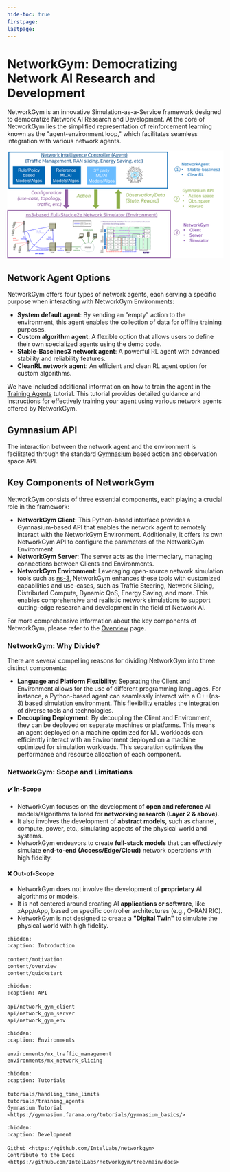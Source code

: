 ```yaml
---
hide-toc: true
firstpage:
lastpage:
---
```


# NetworkGym: Democratizing Network AI Research and Development
NetworkGym is an innovative Simulation-as-a-Service framework designed to democratize Network AI Research and Development. At the core of NetworkGym lies the simplified representation of reinforcement learning known as the "agent-environment loop," which facilitates seamless integration with various network agents.

![network_gym](network_gym.png)

## Network Agent Options
NetworkGym offers four types of network agents, each serving a specific purpose when interacting with NetworkGym Environments:
- **System default agent**: By sending an "empty" action to the environment, this agent enables the collection of data for offline training purposes.
- **Custom algorithm agent**: A flexible option that allows users to define their own specialized agents using the demo code.
- **Stable-Baselines3 network agent**: A powerful RL agent with advanced stability and reliability features.
- **CleanRL network agent**: An efficient and clean RL agent option for custom algorithms.

We have included additional information on how to train the agent in the [Training Agents](tutorials/training_agents.md) tutorial. This tutorial provides detailed guidance and instructions for effectively training your agent using various network agents offered by NetworkGym.


## Gymnasium API
The interaction between the network agent and the environment is facilitated through the standard [Gymnasium](https://gymnasium.farama.org/) based action and observation space API.

## Key Components of NetworkGym
NetworkGym consists of three essential components, each playing a crucial role in the framework:
- **NetworkGym Client**: This Python-based interface provides a Gymnasium-based API that enables the network agent to remotely interact with the NetworkGym Environment. Additionally, it offers its own NetworkGym API to configure the parameters of the NetworkGym Environment.
- **NetworkGym Server**: The server acts as the intermediary, managing connections between Clients and Environments.
- **NetworkGym Environment**:  Leveraging open-source network simulation tools such as [ns-3](https://www.nsnam.org/), NetworkGym enhances these tools with customized capabilities and use-cases, such as Traffic Steering, Network Slicing, Distributed Compute, Dynamic QoS, Energy Saving, and more. This enables comprehensive and realistic network simulations to support cutting-edge research and development in the field of Network AI.

For more comprehensive information about the key components of NetworkGym, please refer to the [Overview](content/overview.md) page. 

### NetworkGym: Why Divide?
There are several compelling reasons for dividing NetworkGym into three distinct components:
- **Language and Platform Flexibility**: Separating the Client and Environment allows for the use of different programming languages. For instance, a Python-based agent can seamlessly interact with a C++(ns-3) based simulation environment. This flexibility enables the integration of diverse tools and technologies.
- **Decoupling Deployment**: By decoupling the Client and Environment, they can be deployed on separate machines or platforms. This means an agent deployed on a machine optimized for ML workloads can efficiently interact with an Environment deployed on a machine optimized for simulation workloads. This separation optimizes the performance and resource allocation of each component.

### NetworkGym: Scope and Limitations

#### ✔️ In-Scope 
- NetworkGym focuses on the development of **open and reference** AI models/algorithms tailored for **networking research (Layer 2 & above)**. 
- It also involves the development of **abstract models**, such as channel, compute, power, etc., simulating aspects of the physical world and systems.
- NetworkGym endeavors to create **full-stack models** that can effectively simulate **end-to-end (Access/Edge/Cloud)** network operations with high fidelity.

#### ❌ Out-of-Scope
- NetworkGym does not involve the development of **proprietary** AI algorithms or models. 
- It is not centered around creating AI **applications or software**, like xApp/rApp, based on specific controller architectures (e.g., O-RAN RIC).
- NetworkGym is not designed to create a **"Digital Twin"** to simulate the physical world with high fidelity.

```{toctree}
:hidden:
:caption: Introduction

content/motivation
content/overview
content/quickstart
```

```{toctree}
:hidden:
:caption: API

api/network_gym_client
api/network_gym_server
api/network_gym_env
```

```{toctree}
:hidden:
:caption: Environments

environments/mx_traffic_management
environments/mx_network_slicing
```

```{toctree}
:hidden:
:caption: Tutorials

tutorials/handling_time_limits
tutorials/training_agents
Gymnasium Tutorial <https://gymnasium.farama.org/tutorials/gymnasium_basics/>

```

```{toctree}
:hidden:
:caption: Development

Github <https://github.com/IntelLabs/networkgym>
Contribute to the Docs <https://github.com/IntelLabs/networkgym/tree/main/docs>
```